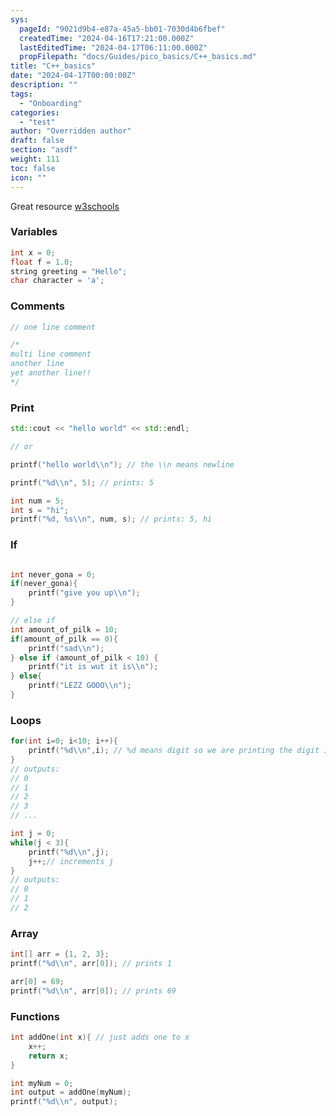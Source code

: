 ```yaml
---
sys:
  pageId: "9021d9b4-e87a-45a5-bb01-7030d4b6fbef"
  createdTime: "2024-04-16T17:21:00.000Z"
  lastEditedTime: "2024-04-17T06:11:00.000Z"
  propFilepath: "docs/Guides/pico_basics/C++_basics.md"
title: "C++_basics"
date: "2024-04-17T00:00:00Z"
description: ""
tags:
  - "Onboarding"
categories:
  - "test"
author: "Overridden author"
draft: false
section: "asdf"
weight: 111
toc: false
icon: ""
---
```


Great resource [w3schools](https://www.w3schools.com/cpp/default.asp)

### Variables

```c++
int x = 0;
float f = 1.0;
string greeting = "Hello";
char character = 'a';

```

### Comments

```c++
// one line comment

/*
multi line comment
another line
yet another line!!
*/

```

### Print

```c++
std::cout << "hello world" << std::endl;

// or

printf("hello world\\n"); // the \\n means newline

printf("%d\\n", 5); // prints: 5

int num = 5;
int s = "hi";
printf("%d, %s\\n", num, s); // prints: 5, hi

```

### If

```c++

int never_gona = 0;
if(never_gona){
    printf("give you up\\n");
}

// else if
int amount_of_pilk = 10;
if(amount_of_pilk == 0){
    printf("sad\\n");
} else if (amount_of_pilk < 10) {
    printf("it is wut it is\\n");
} else{
    printf("LEZZ GOOO\\n");
}


```

### Loops

```c++
for(int i=0; i<10; i++){
    printf("%d\\n",i); // %d means digit so we are printing the digit i
}
// outputs:
// 0
// 1
// 2
// 3
// ...

int j = 0;
while(j < 3){
    printf("%d\\n",j);
    j++;// increments j
}
// outputs:
// 0
// 1
// 2

```

### Array

```c++
int[] arr = {1, 2, 3};
printf("%d\\n", arr[0]); // prints 1

arr[0] = 69;
printf("%d\\n", arr[0]); // prints 69

```

### Functions

```c++
int addOne(int x){ // just adds one to x
    x++;
    return x;
}

int myNum = 0;
int output = addOne(myNum);
printf("%d\\n", output);

```
